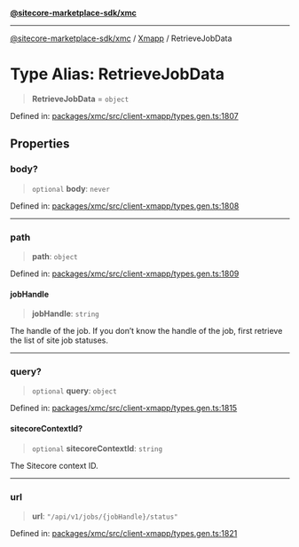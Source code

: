 [**@sitecore-marketplace-sdk/xmc**](../../../../README.md)

***

[@sitecore-marketplace-sdk/xmc](../../../../README.md) / [Xmapp](../README.md) / RetrieveJobData

# Type Alias: RetrieveJobData

> **RetrieveJobData** = `object`

Defined in: [packages/xmc/src/client-xmapp/types.gen.ts:1807](https://github.com/Sitecore/marketplace-sdk/blob/893df143248e67d8c66e942a96045542130259a0/packages/xmc/src/client-xmapp/types.gen.ts#L1807)

## Properties

### body?

> `optional` **body**: `never`

Defined in: [packages/xmc/src/client-xmapp/types.gen.ts:1808](https://github.com/Sitecore/marketplace-sdk/blob/893df143248e67d8c66e942a96045542130259a0/packages/xmc/src/client-xmapp/types.gen.ts#L1808)

***

### path

> **path**: `object`

Defined in: [packages/xmc/src/client-xmapp/types.gen.ts:1809](https://github.com/Sitecore/marketplace-sdk/blob/893df143248e67d8c66e942a96045542130259a0/packages/xmc/src/client-xmapp/types.gen.ts#L1809)

#### jobHandle

> **jobHandle**: `string`

The handle of the job. If you don’t know the handle of the job, first retrieve the list of site job statuses.

***

### query?

> `optional` **query**: `object`

Defined in: [packages/xmc/src/client-xmapp/types.gen.ts:1815](https://github.com/Sitecore/marketplace-sdk/blob/893df143248e67d8c66e942a96045542130259a0/packages/xmc/src/client-xmapp/types.gen.ts#L1815)

#### sitecoreContextId?

> `optional` **sitecoreContextId**: `string`

The Sitecore context ID.

***

### url

> **url**: `"/api/v1/jobs/{jobHandle}/status"`

Defined in: [packages/xmc/src/client-xmapp/types.gen.ts:1821](https://github.com/Sitecore/marketplace-sdk/blob/893df143248e67d8c66e942a96045542130259a0/packages/xmc/src/client-xmapp/types.gen.ts#L1821)
